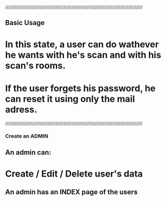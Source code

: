 ///////////////////////////////////////////////////////////////////////////////////////

## Basic Usage
# In this state, a user can do wathever he wants with he's scan and with his scan's rooms.
# If the user forgets his password, he can reset it using only the mail adress.

///////////////////////////////////////////////////////////////////////////////////////

### Create an ADMIN
## An admin can: 
<!-- # Create a user -->
# Create / Edit / Delete user's data

## An admin has an INDEX page of the users